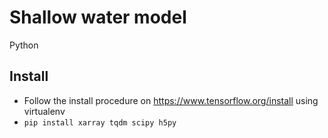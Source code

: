 # Shallow water model

Python
## Install
- Follow the install procedure on https://www.tensorflow.org/install using virtualenv
- `pip install xarray tqdm scipy h5py `
